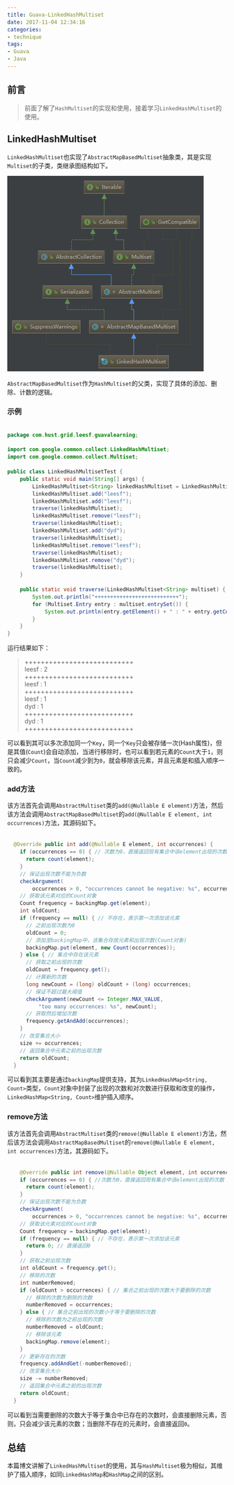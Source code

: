 ```yaml
---
title: Guava-LinkedHashMultiset
date: 2017-11-04 12:34:16
categories:
- technique
tags:
- Guava
- Java
---
```


## 前言
> 前面了解了`HashMultiset`的实现和使用，接着学习`LinkedHashMultiset`的使用。

## LinkedHashMultiset

`LinkedHashMultiset`也实现了`AbstractMapBasedMultiset`抽象类，其是实现`Multiset`的子类，类继承图结构如下。

![](https://raw.githubusercontent.com/leesf/blogPhotos/master/guava/linkedhashmultiset/linkedhashmultiset-class.png)

`AbstractMapBasedMultiset`作为`HashMultiset`的父类，实现了具体的添加、删除、计数的逻辑。

### 示例

```java

package com.hust.grid.leesf.guavalearning;

import com.google.common.collect.LinkedHashMultiset;
import com.google.common.collect.Multiset;

public class LinkedHashMultisetTest {
    public static void main(String[] args) {
        LinkedHashMultiset<String> linkedHashMultiset = LinkedHashMultiset.create();
        linkedHashMultiset.add("leesf");
        linkedHashMultiset.add("leesf");
        traverse(linkedHashMultiset);
        linkedHashMultiset.remove("leesf");
        traverse(linkedHashMultiset);
        linkedHashMultiset.add("dyd");
        traverse(linkedHashMultiset);
        linkedHashMultiset.remove("leesf");
        traverse(linkedHashMultiset);
        linkedHashMultiset.remove("dyd");
        traverse(linkedHashMultiset);
    }

    public static void traverse(LinkedHashMultiset<String> multiset) {
        System.out.println("+++++++++++++++++++++++++++");
        for (Multiset.Entry entry : multiset.entrySet()) {
            System.out.println(entry.getElement() + " : " + entry.getCount());
        }
    }
}


```

运行结果如下：  
> +++++++++++++++++++++++++++  
leesf : 2  
+++++++++++++++++++++++++++  
leesf : 1  
+++++++++++++++++++++++++++  
leesf : 1  
dyd : 1  
+++++++++++++++++++++++++++  
dyd : 1  
+++++++++++++++++++++++++++            

可以看到其可以多次添加同一个`Key`，同一个`Key`只会被存储一次(Hash属性)，但是其值(`Count`)会自动添加，当进行移除时，也可以看到若元素的`Count`大于`1`，则只会减少`Count`，当`Count`减少到为`0`，就会移除该元素，并且元素是和插入顺序一致的。

### add方法

该方法首先会调用`AbstractMultiset`类的`add(@Nullable E element)`方法，然后该方法会调用`AbstractMapBasedMultiset`的`add(@Nullable E element, int occurrences)`方法，其源码如下。

```java

  @Override public int add(@Nullable E element, int occurrences) {
    if (occurrences == 0) { // 次数为0，直接返回现有集合中该element出现的次数
      return count(element);
    }
	// 保证出现次数不能为负数
    checkArgument(
        occurrences > 0, "occurrences cannot be negative: %s", occurrences);
	// 获取该元素对应的Count对象
    Count frequency = backingMap.get(element);
    int oldCount;
    if (frequency == null) { // 不存在，表示第一次添加该元素
	  // 之前出现次数为0
      oldCount = 0;
	  // 添加至backingMap中，该集合存放元素和出现次数(Count对象)
      backingMap.put(element, new Count(occurrences));
    } else { // 集合中存在该元素
	  // 获取之前出现的次数
      oldCount = frequency.get();
	  // 计算新的次数
      long newCount = (long) oldCount + (long) occurrences;
	  // 保证不超过最大阈值
      checkArgument(newCount <= Integer.MAX_VALUE,
          "too many occurrences: %s", newCount);
	  // 获取然后增加次数
      frequency.getAndAdd(occurrences);
    }
	// 改变集合大小
    size += occurrences;
	// 返回集合中元素之前的出现次数
    return oldCount;
  }

```

可以看到其主要是通过`backingMap`提供支持，其为`LinkedHashMap<String, Count>`类型，`Count`对象中封装了出现的次数和对次数进行获取和改变的操作，`LinkedHashMap<String, Count>`维护插入顺序。

### remove方法

该方法首先会调用`AbstractMultiset`类的`remove(@Nullable E element)`方法，然后该方法会调用`AbstractMapBasedMultiset`的`remove(@Nullable E element, int occurrences)`方法，其源码如下。

```java

    @Override public int remove(@Nullable Object element, int occurrences) {
    if (occurrences == 0) { //次数为0，直接返回现有集合中该element出现的次数
      return count(element);
    }
	// 保证出现次数不能为负数
    checkArgument(
        occurrences > 0, "occurrences cannot be negative: %s", occurrences);
	// 获取该元素对应的Count对象	
    Count frequency = backingMap.get(element);
    if (frequency == null) { // 不存在，表示第一次添加该元素
      return 0; // 直接返回0
    }
	// 获取之前出现次数
    int oldCount = frequency.get();
	// 移除的次数
    int numberRemoved;
    if (oldCount > occurrences) { // 集合之前出现的次数大于要删除的次数
	  // 移除的次数为删除的次数
      numberRemoved = occurrences;
    } else { // 集合之前出现的次数小于等于要删除的次数
	  // 移除的次数为之前出现的次数
      numberRemoved = oldCount;
	  // 移除该元素
      backingMap.remove(element);
    }
	// 更新存在的次数
    frequency.addAndGet(-numberRemoved);
	// 改变集合大小
    size -= numberRemoved;
	// 返回集合中元素之前的出现次数
    return oldCount;
  }

```

可以看到当需要删除的次数大于等于集合中已存在的次数时，会直接删除元素，否则，只会减少该元素的次数；当删除不存在的元素时，会直接返回`0`。


## 总结

本篇博文讲解了`LinkedHashMultiset`的使用，其与`HashMultiset`极为相似，其维护了插入顺序，如同`LinkedHashMap`和`HashMap`之间的区别。



